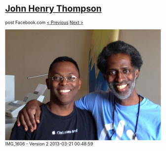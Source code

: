 # [John Henry Thompson](../README.md)
post Facebook.com
[< Previous](2013-03-21-1.md) [Next >](2013-03-09-1.md)

[![](../media/2013-03-21/Jervo-and-me-short-and-long-IMG_1606-Version-2.jpg)](../README.md)
IMG_1606 - Version 2
2013-03-21 00:48:59